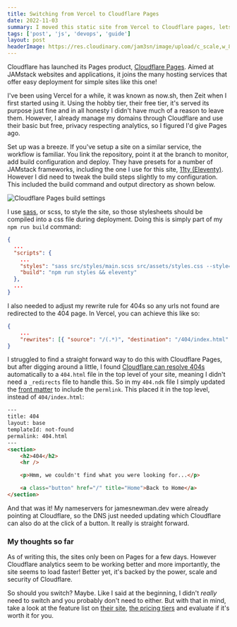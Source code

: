 ```yaml
---
title: Switching from Vercel to Cloudflare Pages
date: 2022-11-03
summary: I moved this static site from Vercel to Cloudflare pages, lets talk through the process.
tags: ['post', 'js', 'devops', 'guide']
layout: post
headerImage: https://res.cloudinary.com/jam3sn/image/upload/c_scale,w_800/v1668105698/vercel-cloudflare.png
---
```


Cloudflare has launched its Pages product, [Cloudflare Pages](https://pages.cloudflare.com/). Aimed at JAMstack websites and applications, it joins the many hosting services that offer easy deployment for simple sites like this one! 

I've been using Vercel for a while, it was known as now.sh, then Zeit when I first started using it. Using the hobby tier, their free tier, it's served its purpose just fine and in all honesty I didn't have much of a reason to leave them. However, I already manage my domains through Cloudflare and use their basic but free, privacy respecting analytics, so I figured I'd give Pages ago.

Set up was a breeze. If you've setup a site on a similar service, the workflow is familiar. You link the repository, point it at the branch to monitor, add build configuration and deploy. They have presets for a number of JAMstack frameworks, including the one I use for this site, [11ty (Eleventy)](https://www.11ty.dev/). However I did need to tweak the build steps slightly to my configuration. This included the build command and output directory as shown below.

![Cloudflare Pages build settings](https://res.cloudinary.com/jam3sn/image/upload/c_scale,w_800/v1667498720/Cloudflare%20Pages%20build%20settings.png)

I use [sass](https://sass-lang.com/), or scss, to style the site, so those stylesheets should be compiled into a css file during deployment. Doing this is simply part of my `npm run build` command:
```json
{
  ...
  "scripts": {
    ...
    "styles": "sass src/styles/main.scss src/assets/styles.css --style=compressed --no-source-map",
    "build": "npm run styles && eleventy"
  },
  ...
}
```

I also needed to adjust my rewrite rule for 404s so any urls not found are redirected to the 404 page. In Vercel, you can achieve this like so:
```json
{
    ...
    "rewrites": [{ "source": "/(.*)", "destination": "/404/index.html" }]
}
```
I struggled to find a straight forward way to do this with Cloudflare Pages, but after digging around a little, I found [Cloudflare can resolve 404s](https://developers.cloudflare.com/pages/platform/serving-pages/#not-found-behavior) automatically to a `404.html` file in the top level of your site, meaning I didn't need a `_redirects` file to handle this. So in my `404.ndk` file I simply updated the [front matter](https://www.11ty.dev/docs/data-frontmatter/) to include the `permlink`. This placed it in the top level, instead of `404/index.html`:
```html
---
title: 404
layout: base
templateId: not-found
permalink: 404.html
---
<section>
    <h2>404</h2>
    <hr />

    <p>Hmm, we couldn't find what you were looking for...</p>

    <a class="button" href="/" title="Home">Back to Home</a>
</section>
```

And that was it! My nameservers for jamesnewman.dev were already pointing at Cloudflare, so the DNS just needed updating which Cloudflare can also do at the click of a button. It really is straight forward.

### My thoughts so far
 
As of writing this, the sites only been on Pages for a few days. However Cloudflare analytics seem to be working better and more importantly, the site seems to load faster! Better yet, it's backed by the power, scale and security of Cloudflare.

So should you switch? Maybe. Like I said at the beginning, I didn't _really_ need to switch and you probably don't need to either. But with that in mind, take a look at the feature list on [their site](https://pages.cloudflare.com/), [the pricing tiers](https://pages.cloudflare.com/#pricing) and evaluate if it's worth it for you.
